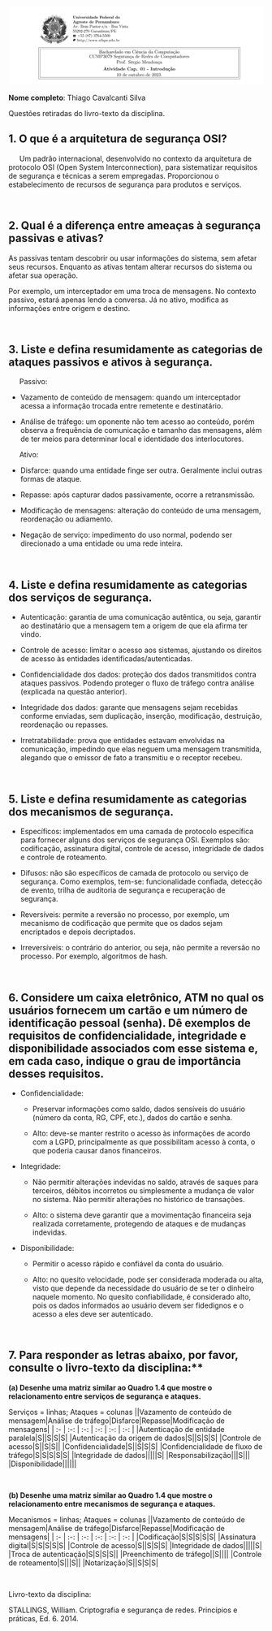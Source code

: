 ﻿
![](Cabeçalho.png)

**Nome completo**: Thiago Cavalcanti Silva

Questões retiradas do livro-texto da disciplina.

## 1. O que é a arquitetura de segurança OSI?

`	`Um padrão internacional, desenvolvido no contexto da arquitetura de protocolo OSI (Open System Interconnection), para sistematizar requisitos de segurança e técnicas a serem empregadas. Proporcionou o estabelecimento de recursos de segurança para produtos e serviços.

&nbsp;

## 2. Qual é a diferença entre ameaças à segurança passivas e ativas?

As passivas tentam descobrir ou usar informações do sistema, sem afetar seus recursos. Enquanto as ativas tentam alterar recursos do sistema ou afetar sua operação.

Por exemplo, um interceptador em uma troca de mensagens. No contexto passivo, estará apenas lendo a conversa. Já no ativo, modifica as informações entre origem e destino.

&nbsp;

## 3. Liste e defina resumidamente as categorias de ataques passivos e ativos à segurança.

`	`Passivo:

- Vazamento de conteúdo de mensagem: quando um interceptador acessa a informação trocada entre remetente e destinatário.

- Análise de tráfego: um oponente não tem acesso ao conteúdo, porém observa a frequência de comunicação e tamanho das mensagens, além de ter meios para determinar local e identidade dos interlocutores.


`	`Ativo:

- Disfarce: quando uma entidade finge ser outra. Geralmente inclui outras formas de ataque.

- Repasse: após capturar dados passivamente, ocorre a retransmissão.

- Modificação de mensagens: alteração do conteúdo de uma mensagem, reordenação ou adiamento.

- Negação de serviço: impedimento do uso normal, podendo ser direcionado a uma entidade ou uma rede inteira.

&nbsp;

## 4. Liste e defina resumidamente as categorias dos serviços de segurança.

- Autenticação: garantia de uma comunicação autêntica, ou seja, garantir ao destinatário que a mensagem tem a origem de que ela afirma ter vindo.

- Controle de acesso: limitar o acesso aos sistemas, ajustando os direitos de acesso às entidades identificadas/autenticadas.

- Confidencialidade dos dados: proteção dos dados transmitidos contra ataques passivos. Podendo proteger o fluxo de tráfego contra análise (explicada na questão anterior).

- Integridade dos dados: garante que mensagens sejam recebidas conforme enviadas, sem duplicação, inserção, modificação, destruição, reordenação ou repasses.

- Irretratabilidade: prova que entidades estavam envolvidas na comunicação, impedindo que elas neguem uma mensagem transmitida, alegando que o emissor de fato a transmitiu e o receptor recebeu.

&nbsp;

## 5. Liste e defina resumidamente as categorias dos mecanismos de segurança.

- Específicos: implementados em uma camada de protocolo específica para fornecer alguns dos serviços de segurança OSI. Exemplos são: codificação, assinatura digital, controle de acesso, integridade de dados e controle de roteamento.

- Difusos: não são específicos de camada de protocolo ou serviço de segurança. Como exemplos, tem-se: funcionalidade confiada, detecção de evento, trilha de auditoria de segurança e recuperação de segurança.

- Reversíveis: permite a reversão no processo, por exemplo, um mecanismo de codificação que permite que os dados sejam encriptados e depois decriptados.

- Irreversíveis: o contrário do anterior, ou seja, não permite a reversão no processo. Por exemplo, algoritmos de hash.

&nbsp;

## 6. Considere um caixa eletrônico, ATM no qual os usuários fornecem um cartão e um número de identificação pessoal (senha). Dê exemplos de requisitos de confidencialidade, integridade e disponibilidade associados com esse sistema e, em cada caso, indique o grau de importância desses requisitos.

- Confidencialidade: 

    - Preservar informações como saldo, dados sensíveis do usuário (número da conta, RG, CPF, etc.), dados do cartão e senha.

    - Alto: deve-se manter restrito o acesso às informações de acordo com a LGPD, principalmente as que possibilitam acesso à conta, o que poderia causar danos financeiros.

- Integridade: 

    - Não permitir alterações indevidas no saldo, através de saques para terceiros, débitos incorretos ou simplesmente a mudança de valor no sistema. Não permitir alterações no histórico de transações.

    - Alto: o sistema deve garantir que a movimentação financeira seja realizada corretamente, protegendo de ataques e de mudanças indevidas.

- Disponibilidade: 

    - Permitir o acesso rápido e confiável da conta do usuário.

    - Alto: no quesito velocidade, pode ser considerada moderada ou alta, visto que depende da necessidade do usuário de se ter o dinheiro naquele momento. No quesito confiabilidade, é considerado alto, pois os dados informados ao usuário devem ser fidedignos e o acesso a eles deve ser autenticado.

&nbsp;

## 7. Para responder as letras abaixo, por favor, consulte o livro-texto da disciplina:**

**(a) Desenhe uma matriz similar ao Quadro 1.4 que mostre o relacionamento entre serviços de segurança e ataques.**

Serviços = linhas; Ataques = colunas
||Vazamento de conteúdo de mensagem|Análise de tráfego|Disfarce|Repasse|Modificação de mensagens|
| :- | :-: | :-: | :-: | :-: | :-: |
|Autenticação de entidade paralela|S||S|S|S|
|Autenticação da origem de dados|S||S|S|S|
|Controle de acesso|S||S|S||
|Confidencialidade|S||S|S|S|
|Confidencialidade de fluxo de tráfego|S|S|S|S|S|
|Integridade de dados|||||S|
|Responsabilização|||S|||
|Disponibilidade||||||

&nbsp;

**(b) Desenhe uma matriz similar ao Quadro 1.4 que mostre o relacionamento entre mecanismos de segurança e ataques.**

Mecanismos = linhas; Ataques = colunas
||Vazamento de conteúdo de mensagem|Análise de tráfego|Disfarce|Repasse|Modificação de mensagens|
| :- | :-: | :-: | :-: | :-: | :-: |
|Codificação|S|S|S|S|S|
|Assinatura digital|S|S|S|S|S|
|Controle de acesso|S||S|S|S|
|Integridade de dados|||||S|
|Troca de autenticação|S|S|S|S||
|Preenchimento de tráfego||S||||
|Controle de roteamento|S|||S||
|Notarização|S||S|S|S|

&nbsp;

Livro-texto da disciplina:

STALLINGS, William. Criptografia e segurança de redes. Princípios e práticas, Ed. 6. 2014.
